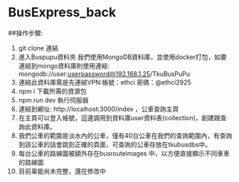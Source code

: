 # BusExpress_back
 
##操作步驟:
1. git clone 連結
2. 進入Buspupu資料夾
我們使用MongoDB資料庫，並使用docker打包，如要連結到mongo資料庫則使用連結: 
mongodb://user:userpassword@192.168.1.25/TkuBusPuPu
3. 連結此資料庫需是先連結VPN:帳號：ethci 密碼：@ethci2925
4. npm i 下載所需的資源包
5. npm run dev 執行伺服器
6. 連結到網址: http://localhost:3000/index ，公車查詢主頁
7. 在主頁可以登入帳號，這邊調用到資料庫user資料表(collection)，創建跟查詢此資料庫。
8. 我們公車的範圍是淡水內的公車，僅有40台公車在我們的查詢範圍內，有查詢到該公車的話會跳到正確的頁面，可查詢的公車存放在tkubusdbs中。
9. 每台公車的路線圖被額外存在busrouteimages 中，以方便直接顯示不同車車的路線圖
10. 目前辜能尚未完整，還在修改中
